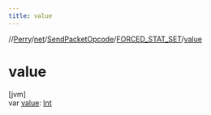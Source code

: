 ```yaml
---
title: value
---
```

//[Perry](../../../../index.html)/[net](../../index.html)/[SendPacketOpcode](../index.html)/[FORCED_STAT_SET](index.html)/[value](value.html)



# value



[jvm]\
var [value](value.html): [Int](https://kotlinlang.org/api/latest/jvm/stdlib/kotlin/-int/index.html)




